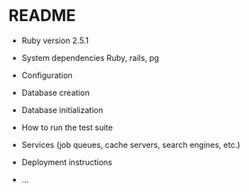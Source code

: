 # README

* Ruby version 2.5.1

* System dependencies Ruby, rails, pg

* Configuration

* Database creation

* Database initialization

* How to run the test suite

* Services (job queues, cache servers, search engines, etc.)

* Deployment instructions

* ...
